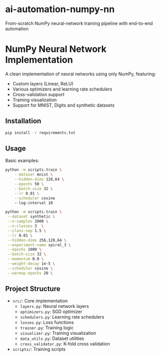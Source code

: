 # ai-automation-numpy-nn
From-scratch NumPy neural-network training pipeline with end-to-end automation


# NumPy Neural Network Implementation

A clean implementation of neural networks using only NumPy, featuring:
- Custom layers (Linear, ReLU)
- Various optimizers and learning rate schedulers
- Cross-validation support
- Training visualization
- Support for MNIST, Digits and synthetic datasets

## Installation
```bash
pip install -r requirements.txt
```

## Usage
Basic examples:
```bash
python -m scripts.train \
    --dataset mnist \
    --hidden-dims 128,64 \
    --epochs 50 \
    --batch-size 32 \
    --lr 0.01 \
    --scheduler cosine
    --log-interval 10
```

```bash
python -m scripts.train \
 --dataset synthetic \
 --n-samples 2000 \
 --n-classes 3  \
 --class-sep 1.5 \
 --lr 0.01 \
 --hidden-dims 256,128,64 \
 --experiment-name spiral_3 \
 --epochs 1000 \
 --batch-size 32 \
 --momentum 0.9 \
 --weight-decay 1e-5 \
 --scheduler cosine \
 --warmup-epochs 20 \
```

## Project Structure
- `src/`: Core implementation
  - `layers.py`: Neural network layers
  - `optimizers.py`: SGD optimizer
  - `schedulers.py`: Learning rate schedulers
  - `losses.py`: Loss functions
  - `trainer.py`: Training logic
  - `visualizer.py`: Training visualization
  - `data_utils.py`: Dataset utilities
  - `cross_validator.py`: K-fold cross validation
- `scripts/`: Training scripts
